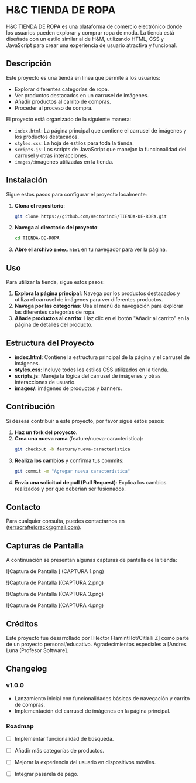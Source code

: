 # H&C TIENDA DE ROPA

H&C TIENDA DE ROPA es una plataforma de comercio electrónico donde los usuarios pueden explorar y comprar ropa de moda. La tienda está diseñada con un estilo similar al de H&M, utilizando HTML, CSS y JavaScript para crear una experiencia de usuario atractiva y funcional.

## Descripción

Este proyecto es una tienda en línea que permite a los usuarios:

- Explorar diferentes categorías de ropa.
- Ver productos destacados en un carrusel de imágenes.
- Añadir productos al carrito de compras.
- Proceder al proceso de compra.

El proyecto está organizado de la siguiente manera:

- `index.html`: La página principal que contiene el carrusel de imágenes y los productos destacados.
- `styles.css`: La hoja de estilos para toda la tienda.
- `scripts.js`: Los scripts de JavaScript que manejan la funcionalidad del carrusel y otras interacciones.
- `images/`:imágenes utilizadas en la tienda.

## Instalación

Sigue estos pasos para configurar el proyecto localmente:

1. **Clona el repositorio**:
    ```sh
    git clone https://github.com/HectorinoS/TIENDA-DE-ROPA.git
    ```

2. **Navega al directorio del proyecto**:
    ```sh
    cd TIENDA-DE-ROPA
    ```

3. **Abre el archivo `index.html`** en tu navegador para ver la página.

## Uso

Para utilizar la tienda, sigue estos pasos:

1. **Explora la página principal**: Navega por los productos destacados y utiliza el carrusel de imágenes para ver diferentes productos.
2. **Navega por las categorías**: Usa el menú de navegación para explorar las diferentes categorías de ropa.
3. **Añade productos al carrito**: Haz clic en el botón "Añadir al carrito" en la página de detalles del producto.

## Estructura del Proyecto

- **index.html**: Contiene la estructura principal de la página y el carrusel de imágenes.
- **styles.css**: Incluye todos los estilos CSS utilizados en la tienda.
- **scripts.js**: Maneja la lógica del carrusel de imágenes y otras interacciones de usuario.
- **images/**: imágenes de productos y banners.

## Contribución

Si deseas contribuir a este proyecto, por favor sigue estos pasos:

1. **Haz un fork del proyecto**.
2. **Crea una nueva rama** (feature/nueva-caracteristica):
    ```sh
    git checkout -b feature/nueva-caracteristica
    ```
3. **Realiza los cambios** y confirma tus commits:
    ```sh
    git commit -m "Agregar nueva característica"
    ```
4. **Envía una solicitud de pull (Pull Request)**: Explica los cambios realizados y por qué deberían ser fusionados.


## Contacto

Para cualquier consulta, puedes contactarnos en (terracraftelcrack@gmail.com).

## Capturas de Pantalla

A continuación se presentan algunas capturas de pantalla de la tienda:

![Captura de Pantalla ] (CAPTURA 1.png)

![Captura de Pantalla ](CAPTURA 2.png)

![Captura de Pantalla ](CAPTURA 3.png)

![Captura de Pantalla ](CAPTURA 4.png)




## Créditos

Este proyecto fue desarrollado por [Hector FlamintHot/Citlalli Z] como parte de un proyecto personal/educativo. Agradecimientos especiales a [Andres Luna (Profesor Software].

## Changelog

### v1.0.0

- Lanzamiento inicial con funcionalidades básicas de navegación y carrito de compras.
- Implementación del carrusel de imágenes en la página principal.

### Roadmap

- [ ] Implementar funcionalidad de búsqueda.
- [ ] Añadir más categorías de productos.
- [ ] Mejorar la experiencia del usuario en dispositivos móviles.
- [ ] Integrar pasarela de pago.

